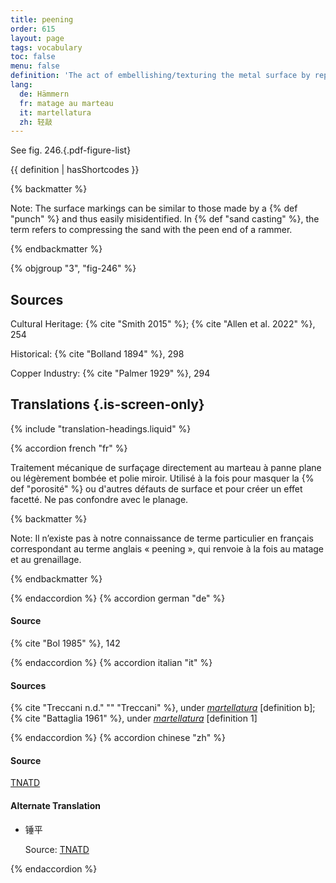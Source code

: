 ```yaml
---
title: peening
order: 615
layout: page
tags: vocabulary
toc: false
menu: false
definition: 'The act of embellishing/texturing the metal surface by repeatedly using a peen (*pein*) hammer (which has one rounded end and one flat end) to disguise porosity or other surface flaws and create a faceted effect. The term also refers to the type of tightly textured effect created by this process.'
lang:
  de: Hämmern
  fr: matage au marteau
  it: martellatura
  zh: 轻敲
---
```


See fig. 246.{.pdf-figure-list}

{{ definition | hasShortcodes }}

{% backmatter %}

Note: The surface markings can be similar to those made by a {% def "punch" %} and thus easily misidentified. In {% def "sand casting" %}, the term refers to compressing the sand with the peen end of a rammer.

{% endbackmatter %}

{% objgroup "3", "fig-246" %}

## Sources

Cultural Heritage: {% cite "Smith 2015" %}; {% cite "Allen et al. 2022" %}, 254

Historical: {% cite "Bolland 1894" %}, 298

Copper Industry: {% cite "Palmer 1929" %}, 294

## Translations {.is-screen-only}

<div class="accordion">
{% include "translation-headings.liquid" %}

{% accordion french "fr" %}

Traitement mécanique de surfaçage directement au marteau à panne plane ou légèrement bombée et polie miroir. Utilisé à la fois pour masquer la {% def "porosité" %} ou d'autres défauts de surface et pour créer un effet facetté. Ne pas confondre avec le planage.

{% backmatter %}

Note: Il n’existe pas à notre connaissance de terme particulier en français correspondant au terme anglais « peening », qui renvoie à la fois au matage et au grenaillage.

{% endbackmatter %}

{% endaccordion %}
{% accordion german "de" %}

#### Source

{% cite "Bol 1985" %}, 142

{% endaccordion %}
{% accordion italian "it" %}

#### Sources

{% cite "Treccani n.d." "" "Treccani" %}, under [*martellatura*](http://www.treccani.it/vocabolario/martellatura/) [definition b]; {% cite "Battaglia 1961" %}, under [*martellatura*](http://www.gdli.it/pdf_viewer/Scripts/pdf.js/web/viewer.asp?file=/PDF/GDLI09/GDLI_09_ocr_847.pdf&parola=martellatura) [definition 1]

{% endaccordion %}
{% accordion chinese "zh" %}

#### Source

[TNATD](https://terms.naer.edu.tw/detail/625557/?index=1)

#### Alternate Translation

- <span lang="zh">锤平</span>

    Source: [TNATD](https://terms.naer.edu.tw/detail/625557/?index=1)

{% endaccordion %}

</div>
